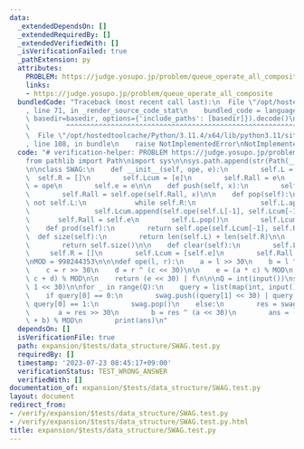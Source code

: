 ```yaml
---
data:
  _extendedDependsOn: []
  _extendedRequiredBy: []
  _extendedVerifiedWith: []
  _isVerificationFailed: true
  _pathExtension: py
  attributes:
    PROBLEM: https://judge.yosupo.jp/problem/queue_operate_all_composite
    links:
    - https://judge.yosupo.jp/problem/queue_operate_all_composite
  bundledCode: "Traceback (most recent call last):\n  File \"/opt/hostedtoolcache/Python/3.11.4/x64/lib/python3.11/site-packages/onlinejudge_verify/documentation/build.py\"\
    , line 71, in _render_source_code_stat\n    bundled_code = language.bundle(stat.path,\
    \ basedir=basedir, options={'include_paths': [basedir]}).decode()\n          \
    \         ^^^^^^^^^^^^^^^^^^^^^^^^^^^^^^^^^^^^^^^^^^^^^^^^^^^^^^^^^^^^^^^^^^^^^^^^^^^^^^^^^\n\
    \  File \"/opt/hostedtoolcache/Python/3.11.4/x64/lib/python3.11/site-packages/onlinejudge_verify/languages/python.py\"\
    , line 108, in bundle\n    raise NotImplementedError\nNotImplementedError\n"
  code: "# verification-helper: PROBLEM https://judge.yosupo.jp/problem/queue_operate_all_composite\n\
    from pathlib import Path\nimport sys\n\nsys.path.append(str(Path(__file__).resolve().parent.parent.parent.parent))\n\
    \n\nclass SWAG:\n    def __init__(self, ope, e):\n        self.L = []\n      \
    \  self.R = []\n        self.Lcum = [e]\n        self.Rall = e\n        self.ope\
    \ = ope\n        self.e = e\n\n    def push(self, x):\n        self.R.append(x)\n\
    \        self.Rall = self.ope(self.Rall, x)\n\n    def pop(self):\n        if\
    \ not self.L:\n            while self.R:\n                self.L.append(self.R.pop())\n\
    \                self.Lcum.append(self.ope(self.L[-1], self.Lcum[-1]))\n     \
    \       self.Rall = self.e\n        self.L.pop()\n        self.Lcum.pop()\n\n\
    \    def prod(self):\n        return self.ope(self.Lcum[-1], self.Rall)\n\n  \
    \  def size(self):\n        return len(self.L) + len(self.R)\n\n    def __len__(self):\n\
    \        return self.size()\n\n    def clear(self):\n        self.L = []\n   \
    \     self.R = []\n        self.Lcum = [self.e]\n        self.Rall = self.e\n\n\
    \nMOD = 998244353\n\n\ndef ope(l, r):\n    a = l >> 30\n    b = l ^ (a << 30)\n\
    \    c = r >> 30\n    d = r ^ (c << 30)\n\n    e = (a * c) % MOD\n    f = (b *\
    \ c + d) % MOD\n\n    return (e << 30) | f\n\n\nQ = int(input())\nswag = SWAG(ope,\
    \ 1 << 30)\n\nfor _ in range(Q):\n    query = list(map(int, input().split()))\n\
    \    if query[0] == 0:\n        swag.push((query[1] << 30) | query[2])\n    elif\
    \ query[0] == 1:\n        swag.pop()\n    else:\n        res = swag.prod()\n \
    \       a = res >> 30\n        b = res ^ (a << 30)\n        ans = (a * query[1]\
    \ + b) % MOD\n        print(ans)\n"
  dependsOn: []
  isVerificationFile: true
  path: expansion/$tests/data_structure/SWAG.test.py
  requiredBy: []
  timestamp: '2023-07-23 08:45:17+09:00'
  verificationStatus: TEST_WRONG_ANSWER
  verifiedWith: []
documentation_of: expansion/$tests/data_structure/SWAG.test.py
layout: document
redirect_from:
- /verify/expansion/$tests/data_structure/SWAG.test.py
- /verify/expansion/$tests/data_structure/SWAG.test.py.html
title: expansion/$tests/data_structure/SWAG.test.py
---
```

